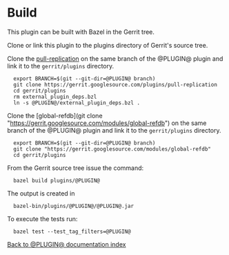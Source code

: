 # Build

This plugin can be built with Bazel in the Gerrit tree.

Clone or link this plugin to the plugins directory of Gerrit's
source tree.

Clone the [pull-replication](https://gerrit.googlesource.com/plugins/pull-replication) on
the same branch of the @PLUGIN@ plugin and link it to the `gerrit/plugins` directory.

```
  export BRANCH=$(git --git-dir=@PLUGIN@ branch)
  git clone https://gerrit.googlesource.com/plugins/pull-replication
  cd gerrit/plugins
  rm external_plugin_deps.bzl
  ln -s @PLUGIN@/external_plugin_deps.bzl .
```

Clone the [global-refdb](git clone "https://gerrit.googlesource.com/modules/global-refdb") on
the same branch of the @PLUGIN@ plugin and link it to the `gerrit/plugins` directory.

```
  export BRANCH=$(git --git-dir=@PLUGIN@ branch)
  git clone "https://gerrit.googlesource.com/modules/global-refdb"
  cd gerrit/plugins
```

From the Gerrit source tree issue the command:

```
  bazel build plugins/@PLUGIN@
```

The output is created in

```
  bazel-bin/plugins/@PLUGIN@/@PLUGIN@.jar
```

To execute the tests run:

```
  bazel test --test_tag_filters=@PLUGIN@
```

[Back to @PLUGIN@ documentation index][index]

[index]: index.html
